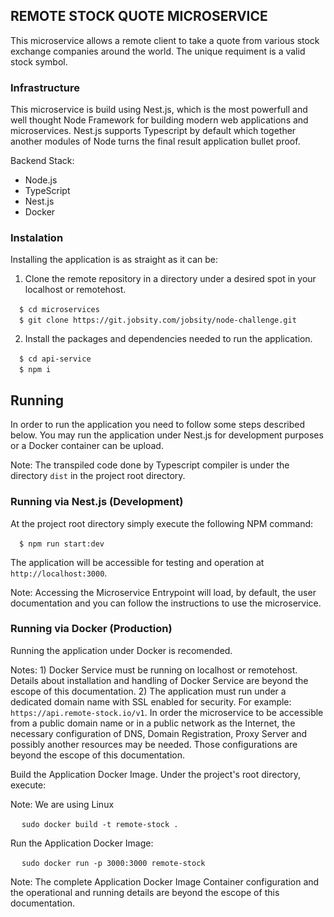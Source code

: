 ## REMOTE STOCK QUOTE MICROSERVICE

This microservice allows a remote client to take a quote from various stock exchange companies around the world. The unique requiment is a valid stock symbol.  

### Infrastructure

This microservice is build using Nest.js, which is the most powerfull 
and well thought Node Framework for building modern web applications and microservices. 
Nest.js supports Typescript by default which together another modules of Node turns the 
final result application bullet proof. 

Backend Stack:

* Node.js
* TypeScript
* Nest.js 
* Docker

### Instalation

Installing the application is as straight as it can be:

1) Clone the remote repository in a directory under a desired spot in your localhost or remotehost.

&emsp;`$ cd microservices` <br>
&emsp;`$ git clone https://git.jobsity.com/jobsity/node-challenge.git` <br>

2) Install the packages and dependencies needed to run the application.

&emsp;`$ cd api-service` <br>
&emsp;`$ npm i` <br>


## Running

In order to run the application you need to follow some steps described below. You may run the application under Nest.js for development purposes or a Docker container can be upload.

Note: The transpiled code done by Typescript compiler is under the directory `dist` in the project root directory.

### Running via Nest.js (Development)

At the project root directory simply execute the following NPM command:

&emsp;`$ npm run start:dev` <br>

The application will be accessible for testing and operation at `http://localhost:3000`.

Note: Accessing the Microservice Entrypoint will load, by default, the user documentation and you can  follow the instructions to use the microservice.

### Running via Docker (Production)

Running the application under Docker is recomended.

Notes: 1) Docker Service must be running on localhost or remotehost. Details about installation and handling of Docker Service are beyond the escope of this documentation. 2) The application must run under a dedicated domain name with SSL enabled for security. For example: `https://api.remote-stock.io/v1`. In order the microservice to be accessible from a public domain name or in a public network as the Internet, the necessary configuration of DNS, Domain Registration, Proxy Server and possibly another resources may be needed. Those configurations are beyond the escope of this documentation.

Build the Application Docker Image. Under the project's root directory, execute:

Note: We are using Linux

&emsp; `sudo docker build -t remote-stock .`

Run the Application Docker Image:

&emsp; `sudo docker run -p 3000:3000 remote-stock`

Note: The complete Application Docker Image Container configuration and the operational and running details are beyond the escope of this documentation.

